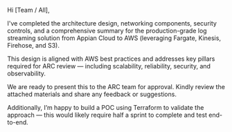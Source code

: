 Hi [Team / All],

I've completed the architecture design, networking components, security controls, and a comprehensive summary for the production-grade log streaming solution from Appian Cloud to AWS (leveraging Fargate, Kinesis, Firehose, and S3).

This design is aligned with AWS best practices and addresses key pillars required for ARC review — including scalability, reliability, security, and observability.

We are ready to present this to the ARC team for approval.
Kindly review the attached materials and share any feedback or suggestions.

Additionally, I’m happy to build a POC using Terraform to validate the approach — this would likely require half a sprint to complete and test end-to-end.
